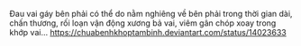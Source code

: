 Đau vai gáy bên phải có thể do nằm nghiêng về bên phải trong thời gian dài, chấn thương, rối loạn vận động xương bả vai, viêm gân chóp xoay trong khớp vai…
https://chuabenhkhoptambinh.deviantart.com/status/14023633
